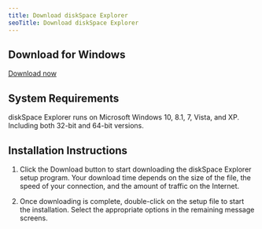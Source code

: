 ```yaml
---
title: Download diskSpace Explorer
seoTitle: Download diskSpace Explorer
---
```


<h2 class="h4">Download for Windows</h2>

<a class="btn btn-primary" href="#" role="button">Download now</a>

<h2 class="h4">System Requirements</h2>

diskSpace Explorer runs on Microsoft Windows 10, 8.1, 7, Vista, and XP. Including both 32-bit and 64-bit versions.

<h2 class="h4">Installation Instructions</h2>

1. Click the Download button to start downloading the diskSpace Explorer setup program. Your download time depends on the size of the file, the speed of your connection, and the amount of traffic on the Internet.

2. Once downloading is complete, double-click on the setup file to start the installation. Select the appropriate options in the remaining message screens.

